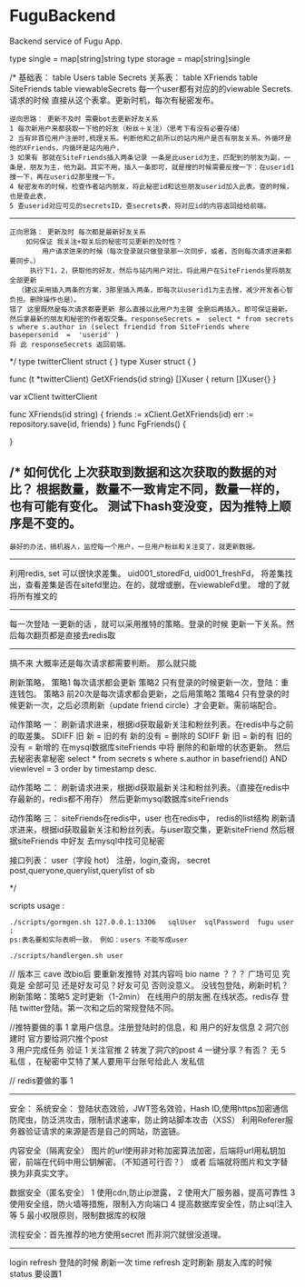 # FuguBackend



Backend service of Fugu App.

type single = map[string]string
type storage = map[string]single

/*
基础表：
table Users
table Secrets
关系表：
table XFriends
table SiteFriends
table viewableSecrets 每一个user都有对应的的viewable Secrets.请求的时候 直接从这个表拿。更新时机，每次有秘密发布。


    逆向思路： 更新不及时 需要bot去更新好友关系
	1 每次新用户来都获取一下他的好友（粉丝＋关注）（思考下有没有必要存储）
	2 当有非首位用户注册时,梳理关系。判断他和之前所以的站内用户是否有朋友关系。外循环是他的XFriends，内循环是站内用户，
	3 如果有 那就在SiteFriends插入两条记录 一条是此userid为主，匹配到的朋友为副，一条是，朋友为主，他为副。其实不用，插入一条即可，就是搜的时候需要反搜一下：在userid1 搜一下，再在userid2那里搜一下。
	4 秘密发布的时候，检查作者站内朋友，将此秘密id和这些朋友userid加入此表。查的时候，也是查此表，
	5 查userid对应可见的secretsID，查secrets表，将对应id的内容返回给给前端。

-----------
    正向思路： 更新及时 每次都是最新好友关系
	 	如何保证 我关注+取关后的秘密可见更新的及时性？
			用户请求进来的时候（每次登录就只做登录那一次同步，或者，否则每次请求进来都要同步。）
         执行下1，2，获取他的好友，然后与站内用户对比，将此用户在SiteFriends里将朋友全部更新
      （建议采用插入两条的方案，3那里插入两条，即每次以userid1为主去搜，减少开发者心智负担。删除操作也是）。
	错了 这里既然是每次请求都要更新 那么直接以此用户为主键 全删后再插入。即可保证最新。
	然后拿最新的朋友和秘密的作者取交集。responseSecrets =  select * from secrets s where s.author in (select friendid from SiteFriends where basepersonid  =  'userid' )
	将 此 responseSecrets 返回前端。



*/
type twitterClient struct {
}
type Xuser struct {
}

func (t *twitterClient) GetXFriends(id string) []Xuser {
	return []Xuser{}
}

var xClient twitterClient

func XFriends(id string) {
	friends := xClient.GetXFriends(id)
	err := repository.save(id, friends)
}
func FgFriends() {

}


/*
	如何优化 上次获取到数据和这次获取的数据的对比？
	根据数量，数量不一致肯定不同，数量一样的，也有可能有变化。
	测试下hash变没变，因为推特上顺序是不变的。
------------------------------
	最好的办法，搞机器人，监控每一个用户，一旦用户粉丝和关注变了，就更新数据。
------------------------------
利用redis, set 可以很快求差集。
uid001_storedFd,
uid001_freshFd，
将差集找出，查看差集是否在sitefd里边。在的，就增或删，在viewableFd里。
增的了就将所有推文的

-------------------
每一次登陆 一更新的话 ，就可以采用推特的策略。登录的时候 更新一下关系。然后每次翻页都是直接去redis取


---------------------------------------------

搞不来 大概率还是每次请求都需要判断。
那么就只能

刷新策略，
策略1 每次请求都会更新
策略2 只有登录的时候更新一次，登陆：重连钱包。
策略3 前20次是每次请求都会更新，之后用策略2
策略4 只有登录的时候更新一次，之后必须刷新（update friend circle）才会更新。需前端配合。


动作策略 一：
刷新请求进来，根据id获取最新关注和粉丝列表。在redis中与之前的取差集。
SDIFF 旧 新 = 旧的有 新的没有 = 删除的
SDIFF 新 旧 = 新的有 旧的没有 = 新增的
在mysql数据库siteFriends 中将 删除的和新增的状态更新。
然后去秘密表拿秘密 select * from secrets s where s.author in basefriend()  AND viewlevel = 3 order by timestamp desc.

动作策略 二：
刷新请求进来，根据id获取最新关注和粉丝列表。（直接在redis中存最新的，redis都不用存）
然后更新mysql数据库siteFriends


动作策略 三：
siteFriends在redis中，user 也在redis中，
redis的list结构
刷新请求进来，根据id获取最新关注和粉丝列表。与user取交集，更新siteFriend
然后根据siteFriends 中好友 去mysql中找可见秘密


接口列表：
user（字段 hot） 注册，login,查询，
secret post,queryone,querylist,querylist of sb








*/

scripts usage :

    ./scripts/gormgen.sh 127.0.0.1:13306   sqlUser  sqlPassword  fugu user ; 
	ps:表名要和实际表明一致， 例如：users 不能写成user
  
   	./scripts/handlergen.sh user




// 版本三
cave 改bio后 要重新发推特 对其内容吗 bio name ？？？
广场可见 究竟是 全部可见 还是好友可见？好友可见 否则没意义。
没钱包登陆，刷新时机？刷新策略：策略5 定时更新（1-2min） 在线用户的朋友圈.在线状态。redis存
登陆 twitter登陆。第一次和之后的常规登陆不同。

//推特要做的事 
1 拿用户信息。注册登陆时的信息，和 用户的好友信息
2 洞穴创建时 官方要给洞穴推个post   
3 用户完成任务 验证 1 关注官推 2 转发了洞穴的post 
4 一键分享？有否？ 无
5 私信 ，在秘密中艾特了某人要用平台账号给此人 发私信


// redis要做的事 
1 


---------
安全：
系统安全：
登陆状态效验，JWT签名效验，Hash ID,使用https加密通信
防爬虫，防泛洪攻击，限制请求速率，防止跨站脚本攻击（XSS）
利用Referer服务器验证请求的来源是否是自己的网站，防盗链。


内容安全（隔离安全）
图片的url使用非对称加密算法加密，后端将url用私钥加密，前端在代码中用公钥解密。（不知道可行否？）
或者 后端就将图片和文字替换为非真实文字。

数据安全（匿名安全）
1 使用cdn,防止ip泄露，
2 使用大厂服务器，提高可靠性
3 使用安全组，防火墙等措施，限制入方向端口
4 提高数据库安全性，防止sql注入等
5 最小权限原则，限制数据库的权限

流程安全：首先推荐的地方使用secret 而非洞穴就很没道理。

-----
login  refresh 登陆的时候 刷新一次
time refresh 定时刷新 
朋友入库的时候 status 要设置1